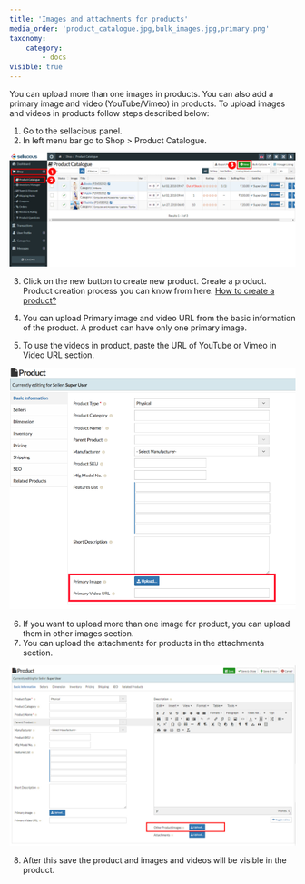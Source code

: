 ```yaml
---
title: 'Images and attachments for products'
media_order: 'product_catalogue.jpg,bulk_images.jpg,primary.png'
taxonomy:
    category:
        - docs
visible: true
---
```


You can upload more than one images in products. You can also add a primary image and video (YouTube/Vimeo) in products. To upload images and videos in products follow steps described below:

1. Go to the sellacious panel.
2. In left menu bar go to Shop > Product Catalogue.

![](product_catalogue.jpg)

3. Click on the new button to create new product. Create a product. Product creation process you can know from here. [How to create a product?](https://www.sellacious.com/learn/product/add-a-product)

4. You can upload Primary image and video URL from the basic information of the product. A product can have only one primary image.
5. To use the videos in product, paste the URL of YouTube or Vimeo in Video URL section.

![](primary.png)

6. If you want to upload more than one image for product, you can upload them in other images section.
7. You can upload the attachments for products in the attachmenta section.

![](bulk_images.jpg)

8. After this save the product and images and videos will be visible in the product.